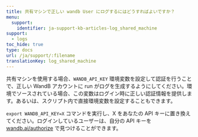 ```yaml
---
title: 共有マシンで正しい wandb User にログするにはどうすればよいですか？
menu:
  support:
    identifier: ja-support-kb-articles-log_shared_machine
support:
  - logs
toc_hide: true
type: docs
url: /ja/support/:filename
translationKey: log_shared_machine
---
```

共有マシンを使用する場合、`WANDB_API_KEY` 環境変数を設定して認証を行うことで、正しい WandB アカウントに run がログを生成するようにしてください。環境でソースされている場合、この変数はログイン時に正しい認証情報を提供します。あるいは、スクリプト内で直接環境変数を設定することもできます。

`export WANDB_API_KEY=X` コマンドを実行し、X をあなたの API キーに置き換えてください。ログインしているユーザーは、自分の API キーを [wandb.ai/authorize](https://app.wandb.ai/authorize) で見つけることができます。